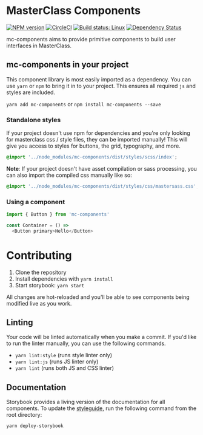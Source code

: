 # MasterClass Components

[![NPM version](https://img.shields.io/npm/v/mc-components.svg?style=flat)](https://npmjs.org/package/mc-components)
[![CircleCI](https://circleci.com/gh/bernabe9/mc-components.svg?style=shield)](https://circleci.com/gh/bernabe9/mc-components)
[![Build status: Linux](https://travis-ci.org/bernabe9/mc-components.svg?branch=master)](https://travis-ci.org/bernabe9/mc-components)
[![Dependency Status](https://img.shields.io/david/bernabe9/mc-components.svg)](https://david-dm.org/bernabe9/mc-components)

mc-components aims to provide primitive components to build user interfaces in MasterClass.

## mc-components in your project
This component library is most easily imported as a dependency.  You can use `yarn` or `npm` to bring it in to your project.  This ensures all required `js` and styles are included.

`yarn add mc-components` or `npm install mc-components --save`

### Standalone styles
If your project doesn't use npm for dependencies and you're only looking for masterclass css / style files, they can be imported manually!  This will give you access to styles for buttons, the grid, typography, and more.

```scss
@import '../node_modules/mc-components/dist/styles/scss/index';
```

**Note**: If your project doesn't have asset compilation or sass processing, you can also import the compiled css manually like so:

```css
@import '../node_modules/mc-components/dist/styles/css/mastersass.css';
```

### Using a component
```javascript
import { Button } from 'mc-components'

const Container = () =>
  <Button primary>Hello</Button>
```


# Contributing

1. Clone the repository
2. Install dependencies with `yarn install`
3. Start storybook: `yarn start`

All changes are hot-reloaded and you'll be able to see components being modified live as you work.

## Linting
Your code will be linted automatically when you make a commit.  If you'd like to run the linter manually, you can use the following commands.

- `yarn lint:style` (runs style linter only)
- `yarn lint:js` (runs JS linter only)
- `yarn lint` (runs both JS and CSS linter)


## Documentation
Storybook provides a living version of the documentation for all components.  To update the [styleguide](https://yankaindustries.github.io/mc-components), run the following command from the root directory:

```
yarn deploy-storybook
```
